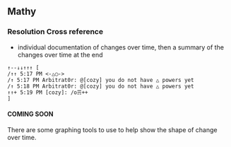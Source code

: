 ## Mathy

### Resolution Cross reference
* individual documentation of changes over time, then a summary of the changes over time at the end
```
↑--↓↓↑↑↑ [
/↑↑ 5:17 PM <-△◯->
/↑ 5:17 PM Arbitrat0r: @[cozy] you do not have △ powers yet
/↑ 5:18 PM Arbitrat0r: @[cozy] you do not have △ powers yet
↑↑+ 5:19 PM [cozy]: /o☴++
]
```

#### COMING SOON
There are some graphing tools to use to help show the shape of change over time.